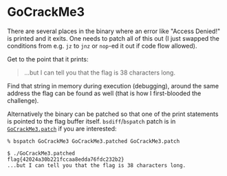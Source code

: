 # GoCrackMe3

There are several places in the binary where an error like "Access Denied!" is printed and it exits. One needs to patch
all of this out (I just swapped the conditions from e.g. `jz` to `jnz` or `nop`-ed it out if code flow allowed).

Get to the point that it prints:

> ...but I can tell you that the flag is 38 characters long.

Find that string in memory during execution (debugging), around the same address the flag can be found as well (that 
is how I first-blooded the challenge).

Alternatively the binary can be patched so that one of the print statements is pointed to the flag buffer itself.
`bsdiff`/`bspatch` patch is in [`GoCrackMe3.patch`](GoCrackMe3.patch) if you are interested:

```shell
% bspatch GoCrackMe3 GoCrackMe3.patched GoCrackMe3.patch
```

```shell
$ ./GoCrackMe3.patched
flag{42024a30b221fccaa8edda76fdc232b2}
...but I can tell you that the flag is 38 characters long.
```
